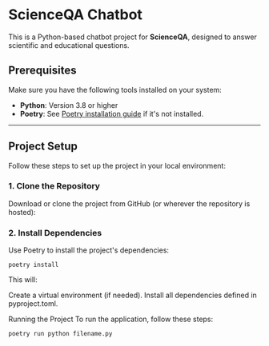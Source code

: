 # ScienceQA Chatbot

This is a Python-based chatbot project for **ScienceQA**, designed to answer scientific and educational questions.

## Prerequisites

Make sure you have the following tools installed on your system:

- **Python**: Version 3.8 or higher
- **Poetry**: See [Poetry installation guide](https://python-poetry.org/docs/#installation) if it's not installed.

---

## Project Setup

Follow these steps to set up the project in your local environment:

### 1. Clone the Repository
Download or clone the project from GitHub (or wherever the repository is hosted):

### 2. Install Dependencies
Use Poetry to install the project's dependencies:

    poetry install

This will:

Create a virtual environment (if needed).
Install all dependencies defined in pyproject.toml.

Running the Project
To run the application, follow these steps:

    poetry run python filename.py